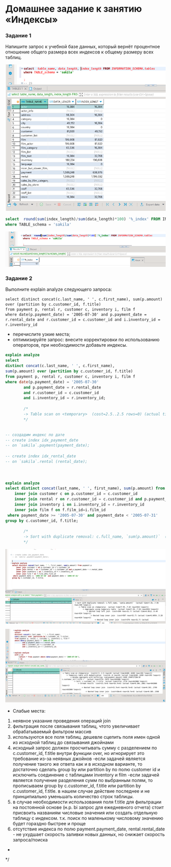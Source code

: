 # Домашнее задание к занятию «Индексы»


### Задание 1

Напишите запрос к учебной базе данных, который вернёт процентное отношение общего размера всех индексов к общему размеру всех таблиц.

![00](https://github.com/SeSloup/DB_indexes/blob/main/screens/00.png)


```sql
select  round(sum(index_length)/sum(data_length)*100) '%_index' FROM INFORMATION_SCHEMA.tables
where TABLE_schema = 'sakila'
```
![01](https://github.com/SeSloup/DB_indexes/blob/main/screens/01.png)

### Задание 2

Выполните explain analyze следующего запроса:
```
select distinct concat(c.last_name, ' ', c.first_name), sum(p.amount) over (partition by c.customer_id, f.title)
from payment p, rental r, customer c, inventory i, film f
where date(p.payment_date) = '2005-07-30' and p.payment_date = r.rental_date and r.customer_id = c.customer_id and i.inventory_id = r.inventory_id
```
- перечислите узкие места;
- оптимизируйте запрос: внесите корректировки по использованию операторов, при необходимости добавьте индексы.


```sql
explain analyze
select 
distinct concat(c.last_name, ' ', c.first_name),
sum(p.amount) over (partition by c.customer_id, f.title)
from payment p, rental r, customer c, inventory i, film f
where date(p.payment_date) = '2005-07-30'
		and p.payment_date = r.rental_date
		and r.customer_id = c.customer_id
		and i.inventory_id = r.inventory_id;

		/*
		-> Table scan on <temporary>  (cost=2.5..2.5 rows=0) (actual time=14399..14399 rows=391 loops=1)
		*/
	

```

```sql
-- создадим индекс по дате
-- create index idx_payment_date
-- on `sakila`.payment(payment_date);

-- create index idx_rental_date
-- on `sakila`.rental (rental_date);



explain analyze
select distinct concat(last_name, ' ', first_name), sum(p.amount) from payment p
	inner join customer c on p.customer_id = c.customer_id
	inner join rental r on r.customer_id = c.customer_id and p.payment_date = r.rental_date
	inner join inventory i on i.inventory_id = r.inventory_id
	inner join film f on f.film_id=i.film_id
 where payment_date >= '2005-07-30' and payment_date < '2005-07-31'
group by c.customer_id, f.title;

		/*
		-> Sort with duplicate removal: c.full_name, `sum(p.amount)`  (actual time=7.91..7.95 rows=599 loops=1)
		*/
```
![02](https://github.com/SeSloup/DB_indexes/blob/main/screens/02.png)

![03](https://github.com/SeSloup/DB_indexes/blob/main/screens/03.png)
 * Слабые места:
1) неявное указание проведения операций join
2) фильтрация после связывания таблиц, чтото увеличивает обрабатываемый фильтром массив
3) используются все поля таблиц. дешевле сцепить поля имен одной из исходной таблиц до связывания джойнами
4) исходный запрос должен просчитывать сумму с разделением по c.customer_id, f.title внутри функции over, но игнорирует это требование из-за неявных джойнов
-если задачей является получение такого же ответа как и в исходном варианте, то достаточно сделать group by или partition by по полю customer id и исключить соединение с таблицами inventory и film
-если задачей является получение разделения сумм по выбранным полям, то прописываем group by c.customer_id, f.title или partition by c.customer_id, f.title.  в нашем случае действие последнее и не принципиально уменьшать количество строк таблицы.
5) в случае необходимости использования поля f.title для фильтрации на постоянной основе (н.р. bi запрос для ежедневного отчета) стоит присвоить названиям числовые значения или создать отдельную таблицу с индексом. т.к. поиск по маленькому числовому значению будет гораздно быстрее и проще 
6) отсутствие индекса по полю payment.payment_date, rental.rental_date - не ухудшает скорость заливки новых данных, но снижает скорость запроса/поиска
 * 
 */
		
